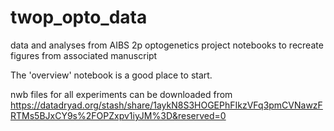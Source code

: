 # twop_opto_data
data and analyses from AIBS 2p optogenetics project
notebooks to recreate figures from associated manuscript

The 'overview' notebook is a good place to start.

nwb files for all experiments can be downloaded from https://datadryad.org/stash/share/1aykN8S3HOGEPhFIkzVFq3pmCVNawzFRTMs5BJxCY9s%2FOPZxpv1iyJM%3D&reserved=0
